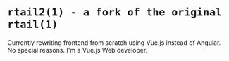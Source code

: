 # `rtail2(1) - a fork of the original rtail(1)`

Currently rewriting frontend from scratch using Vue.js instead of Angular. No special reasons. I'm a Vue.js Web developer.
